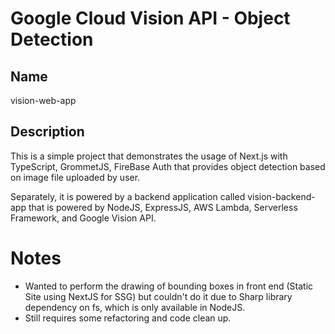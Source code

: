 # Google Cloud Vision API - Object Detection

## Name

vision-web-app

## Description

This is a simple project that demonstrates the usage of Next.js with TypeScript, GrommetJS, FireBase Auth that provides object detection based on image file uploaded by user.

Separately, it is powered by a backend application called vision-backend-app that is powered by NodeJS, ExpressJS, AWS Lambda, Serverless Framework, and Google Vision API.

# Notes

- Wanted to perform the drawing of bounding boxes in front end (Static Site using NextJS for SSG) but couldn't do it due to Sharp library dependency on fs, which is only available in NodeJS.
- Still requires some refactoring and code clean up.
